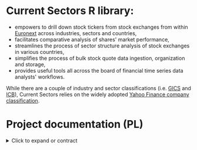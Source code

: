 # Current Sectors R library:
- empowers to drill down stock tickers from stock exchanges from within [Euronext](https://www.euronext.com/en) across industries, sectors and countries,
- facilitates comparative analysis of shares' market performance,
- streamlines the process of sector structure analysis of stock exchanges in various countries,
- simplifies the process of bulk stock quote data ingestion, organization and storage,
- provides useful tools all across the board of financial time series data analysts' workflows.

While there are a couple of industry and sector classifications (i.e. [GICS](https://www.msci.com/our-solutions/indexes/gics) and [ICB](https://www.lseg.com/en/ftse-russell/industry-classification-benchmark-icb)), Current Sectors relies on the widely adopted [Yahoo Finance company classification](https://finance.yahoo.com/sectors).
# Project documentation (PL)
<details>
  <summary> Click to expand or contract </summary>

# Dokumentacja oprogramowania

Dokumentacja biblioteki R Current Sectors przygotowana pod kątem zajęć z Inżynierii oprogramowania na NMSU ADBD na WZ UG.

## 1. Charakterystyka oprogramowania
### Nazwa skrócona:  
(nie dotyczy)
### Nazwa pełna: 
CurrentSectors
### Krótki opis ze wskazaniem celów: 
biblioteka języka R wspomagająca analizę notowań spółek giełdowych w przekrojach sektorowych i geograficznych.
### Dane dołączone (wbudowane)

#### Źródło danych
Dane dotyczące danych finansowych oraz klasyfikacji sektorowej i branżowej spółek pochodzą z portalu Yahoo Finance. Uzyskano je w dokumentowanym skrótowo (w prezentacji prototypu) procesie web-scrapingu w trakcie trwania projektu. Wykorzystywano zarówno model oparty o specjalistyczne API, jak też zapis i parsowanie stron internetowych.

Źródłem użytych nazw spółek są alternatywnie: 
- ponadnarodowa giełda Euronext (dla akcji europejskich z wyłączeniem niektórych niemieckich), 
- Dom Maklerski Alior Banku (dla akcji amerykańskich i większości niemieckich) 
- portal Yahoo Finance (dla około 20 pozaniemieckich walorów europejskich).

Źródłem klasyfikacji geograficznej spółek są znaki początkowe globalnie unikatowego dla każdej serii akcji spółki kodu ISIN (International Securities Identification Number) nadawanego przy uruchamianiu pierwszej oferty publicznej (ang. IPO - Initial Public Offer). Pierwsze dwa z dwunastu znaków tego kodu alfanumerycznego określają zapisaną skrótowo (wg standardu ISO 3106)
nazwę państwa. Źródłem danych o numerach ISIN wszystkich walorów w zbiorach danych są alternatywnie Euronext oraz DM Alior Banku. W zakresie geograficznym znajdują się firmy z USA, Niemiec, Francji, Hiszpanii, Włoch, Portugalii, Holandii oraz Belgii.

#### Klasyfikacja sektorowo-branżowa

Wszystkie występujące w zbiorach danych spółki sklasyfikowane są według zagnieżdżonego modelu `sector-industry` użytego przez Yahoo Finance. Poczynając od wersji 0.3.0 biblioteki przestajemy tę kategoryzację tłumaczyć na język polski jako "sektorowo-przemysłową" i przechodzimy do określenia "sektorowo-branżowa". Nie posiadamy **definicji** elementów tego modelu ponad to, że sektory (`sectors`) są nadrzędne do branż (`industries`). Model jest hierarchiczny, jak szeroko używana w statystyce publicznej klasyfikacja działalności gospodarczych **NACE**, ale poza tym jest kompletnie odmienny:
- nie jest usankcjonowany prawnie,
- nie udostępnia dokumentacji metodycznej,
- nie klasyfikuje rozłącznie typów wykonywanej pracy.

Model Yahoo Finance jest uproszczeniem systemów **GICS** (Global Industry Classification Standard) oraz **ICB** (Industry Classification Benchmark). Ma charakter produktowy. Występuje w nim 140 szczegółowych branż połączonych w 11 sektorów:
- Basic Materials (materiały podstawowe) - zarówno wydobycie różnych surowców, jak też produkcja materiałów budowlanych i półproduktów chemicznych; węgiel koksujący jest właśnie w tym sektorze; łącznie 13 branż,
- Communication Services (usługi komunikacyjne) - firmy związane z mediami tradycyjnymi, cyfrowymi, jak też telekomunikacyjne; łącznie 7 branż,
- Consumer Cyclical (cykliczne konsumenckie) - dostawcy prod. i usług, dla których popyt wysoce uzależniony jest od występujących cyklicznie nadwyżek dochodów konsumenckich: dóbr luksusowych, ubrań, sklepów internetowych, nieruchomości mieszkalnych, aut; łącznie 23 branże,
- Consumer Defensive (konsumenckie pierwszej potrzeby) - producenci i dystrybutorzy żywności, używek, jak też dostawcy usług edukacyjnych; łącznie 12 branż,
- Energy (surowce energetyczne) - firmy wydobywające, przetwarzającę oraz dystrybuujące ropę, gaz i węgiel; łącznie 7 branż,
- Financial Services (usługi finansowe) - spółki działające na rynku kapitałowym, ubezpieczeniowym i usług finansowych; łącznie 14 branż,
- Healthcare (ochrona zdrowia) - spółki dostarczające produkty i usługi medyczne lub farmaceutyczne; łącznie 11 branż,
- Industrials (przemysł ciężki) - firmy produkujące maszyny, urządzenia, infrastrukturę oraz świadczące związane z tym usługi; łącznie 25 branż,
- Real Estate (nieruchomości) - deweloperzy nieruchomości niemieszkalnych,  specjalistycznych, dostawcy usług towarzyszących oraz specjalistyczne fundusze powiernicze; łącznie 10 branż,
- Technology (technologie) - producenci i dystrybutorzy sprzętu elektronicznego, dostawcy oprogramowania i usług informatycznych, jak też spółki związane z energetyką solarną; łącznie 12 branż;
- Utilities (usługi komunalne) - producenci i dostawcy usług wodociągowych, gazowych i energetycznych; łącznie 6 branż.
 



## 2. Prawa autorskie
### Członkowie zespołu:
**Ryszard Karol Lisiecki** – pomysłodawca, projektant, programista, tester - prawa autorskie do koncepcji oraz bazy kodu biblioteki włącznie z wykonanymi projektami testów, do wykonanych prezentacji, demonstracji i specyfikacji wymagań;

**Michał Bartkiewicz** – tester wdrożeniowy - prawa autorskie do części testów zaprojektowanych i wykonanych samodzielnie.

### Warunki licencyjne: 

**licencja MIT** - umożliwiająca użytkowanie, dystrybucję, modyfikację oraz czerpanie korzyści z kodu bez ograniczeń z wykluczeniami zdefiniowanymi w przepisach i/lub precedensach nadrzędnych;

**zastrzeżenie Fair Use** - dotyczące wykorzystania żródeł klasyfikacji spółek oraz danych giełdowych jedynie do celów edukacyjnych oraz ograniczające ich wykorzystanie w materiałach wtórnych bazujących na opisywanym oprogramowaniu.

## 3. Specyfikacja wymagań
Wykorzystane w nazewnictwie identyfikatorów wymagań skrótowce opierają się na angielskim brzmieniu słów:
- dotyczących kryteriów jakości oprogramowania (**system performance**; **security**: confidentiality, integrity; **functionality**: interoperability; **reliability**: availability, fault tolerance; **usability**: accessibility, learnability, ease of use; **portability**: adaptability, installability; **maintainability**: testability)
- określeń funkcjonalności (core data; database; sector structures; sector time series; sector technical analysis). 

### Wymagania funkcjonalne

Opis wymagań jest adekwatny dla użytkowników, którzy zainstalowali oraz załadowali bibliotekę CurrentSectors do własnego środowiska R, po czym wywołują w konsoli odpowiednie polecenia i funkcje opisane w plikach pomocy.

#### **Grupa nr 1 (core data):** wyświetlanie i/lub zapis do zmiennej list zbiorczych

| Id | Nazwa | Opis | Priorytet | Typ |
| --- | --- | --- | :---: | :---: |
| F.CD.1 | Wyświetlenie/przyłączenie do środowiska R danych dołączonych | Wywołanie danych dołączonych wraz z biblioteką po nazwie podzbioru powoduje ich wyświetlenie oraz umożliwia jawne włączenie do środowiska lokalnego. | 1 | F |
| F.CD.1.2 | Zakres i jakość danych dołączonych | W zbiorach danych nie brakuje więcej niż 10 najważniejszych spółek notowanych na giełdzie i właściwych zakresowi geograficznemu (FR, US, IT, BE, PT, DE, ES, NL) W zbiorach danych wszystkie spółki są skategoryzowane klasyfikacją Yahoo Finance i nie ma spółek bez szeregów czasowych notowań. | 1 | F |
| F.CD.2 | Wyświetlanie plików pomocy | Zapytanie za pośrednictwem funkcji `help(object)` o zbiór danych lub funkcję biblioteki powoduje wyświetlenie treści odpowiedniego pliku pomocy. | 1 | F |
| F.CD.3 | Tworzenie tabel zawężonych list spółek - funkcja `listCompanies(country, sector, industry,...)` | Funkcja z obligatoryjnymi parametrami tekstowymi nazwy kraju (`country`) i nazwy sektora (`sector`) lub nazwy branży (`industry`)  zwraca w formacie tabeli (struktury `data.frame`) listę spółek w tak określonym przekroju wraz ze szczegółami: **nazwami, symbolami, ich sektorami, branżami, krajami rejestracji** oraz **walutami kwotowania**. | 1 | F |
| F.CD.3.1 | Tworzenie tabel bardziej zawężonych list spółek - funkcja `listCompanies(country, sector, industry, market_cap_thresh)` | Ta sama funkcyja, co w **F.CD.3** z dodatkowym, opcjonalnym parametrem liczbowym progowego **poziomu kapitalizacji rynkowej** (`market_cap_thresh`) ten sam rezultat zawęża do spółek przekraczających określony poziom kapitalizacji rynkowej w Euro.  | 1 | F |
| F.CD.4 | Drukowanie zagnieżdżonej listy sektorów i branż wraz z przykładami spółek - funkcja `printSectorStructure()` | Funkcja nieprzyjmująca parametrów zwraca wydruk zagnieżdżonej listy sektorów i branż dostępnych w bazie wraz z przykładami firm i ich tickerów dla każdego z jej elementów. Lista wypisywana jest przez kilka sekund symulując wydruk. | 1 | F |

#### **Grupa nr 2 (database):** zapis i aktualizacja szeregów czasowych

| Id | Nazwa | Opis | Priorytet | Typ |
| --- | --- | --- | :---: | :---: |
| F.DB.1 | Zapis danych dołączonych biblioteki na dysku użytkownika - funkcja `saveData(path)` | Funkcja z obligatoryjnym parametrem ścieżki dyskowej w formacie tekstowym  zapisuje w tej lokalizacji dane dołączone biblioteki w plikach `.Rda`. Umożliwia to ich późniejszą aktualizację. | 1 | F |
| F.DB.2 | Aktualizowanie baz szeregów czasowych użytkownika - funkcja `updateData(path)` | Funkcja z obligatoryjnym parametrem ścieżki dyskowej (jak w F.DB.1) aktualizuje szeregi czasowe notowań uprzednio zapisanych przez użytkownika funkcją `saveData(path)`.  | 1 | F |


#### **Grupa nr 3 (sector structure):** analiza struktury sektorowej walorów w danym państwie

| Id | Nazwa | Opis | Priorytet | Typ |
| --- | --- | --- | :---: | :---: |
| F.SS.1 | Tworzenie tabeli struktury sektorowej - funkcja `sStructure(country, path)` | Funkcja z obligatoryjnym parametrem nazwy państwa (`country`) oraz opcjonalnym parametrem `path` zwraca w formacie tabeli aktualny zbiór wartości łącznych kapitalizacji (`Market cap total`) w Euro oraz udziałów w kapitalizacji łącznej w państwie (`Total market cap share`) wszystkich spółek skategoryzowanych w tych sektorach i branżach. Funkcja przelicza odpowiednie wartości do Euro, jeżeli to konieczne. Domyślnie funkcja wykorzystuje dane dołączone a przy ustaleniu wartości parametru `path` ich  wersje zapisane na dysku użytkownika (F.DB.1) | 1 | F |
| F.SS.2 | Tworzenie wykresu struktury sektorowej - funkcja `sStructureChart(country, path)` | Funkcja z opcjonalnymi parametrami nazwy państwa (`country`) oraz `path` zwraca wykres powierzchniowy udziałów poszczególnych sektorów w kapitalizacji łącznej spółek. Funkcja wykorzystuje przeliczenie odpowiednich wartości do Euro, gdy to konieczne. Domyślnie struktura prezentowana jest dla całego zbioru spółek a uzupełnienie parametru nazwy państwa zawęża rezultat geograficznie. Wykres zawiera informatywny tytuł. Domyślnie funkcja wykorzystuje dane dołączone a przy ustaleniu wartości parametru `path` ich wersje zapisane na dysku użytkownika (F.DB.1) | 1 | F |


#### **Grupa nr 4 (sector time series):** analiza szeregów czasowych sektorów

| Id | Nazwa | Opis | Priorytet | Typ |
| --- | --- | --- | :---: | :---: |
| F.STS.1 | Tworzenie tabeli kapitalizacji spółek w sektorach w państwie w czasie - funkcja `sIndices(country, path)` | Funkcja z opcjonalnymi parametrami nazwy państwa (`country`) oraz `path` zwraca w formie obiektu xts wartości łączne kapitalizacji spółek we wszystkich sektorach (kolumny), dla poszczególnych miesięcy. W przypadku braków notowań uzupełnia je w tył, potem wprzód. Wartości przeliczone są do miliardów Euro na podstawie wartości końcowej kapitalizacji, notowań poszczególnych spółek w zbiorze danych oraz notowań FX. Domyślnie prezentowane są wyliczenia dla całego zbioru spółek a uzupełnienie parametru wybranego państwa zawęża reultat geograficznie. Domyślnie funkcja wykorzystuje dane dołączone a przy ustaleniu wartości parametru `path` ich  wersje zapisane na dysku użytkowanika (F.DB.1) | 1 | F |
| F.STS.2 | Tworzenie wykresu wartości kapitalizacji spółek w sektorach w państwie w czasie - funkcja `sIndicesChart(country, path)` | Funkcja z opcjonalnymi parametrami nazwy państwa (`country`) oraz `path` zwraca w formie wykresu zbiorczego szeregów czasowych (po jeden szereg na sektor) wartości kapitalizacji łącznej w miliardach Euro wszystkich spółek dla każdego z sektorów w poszczególnych miesiącach. W przypadku braków notowań uzupełnia je w tył, potem wprzód. Wartości przeliczone są do miliardów Euro na podstawie wartości końcowej kapitalizacji, notowań poszczególnych spółek w zbiorze danych oraz notowań FX. Domyślnie prezentowane są wyliczenia dla całego zbioru spółek a uzupełnienie parametru wybranego państwa zawęża reultat geograficznie. Wykres zawiera informatywny tytuł oraz legendę. Domyślnie funkcja wykorzystuje dane dołączone a w przypadku ustaleniu wartości parametru `path` ich wersje zapisane na dysku użytkownika (F.DB.1) | 1 | F |
| F.STS.3 | Tworzenie wykresu porównawczego relatywnych wyników ekonomicznych sektorów w czasie - funkcja `sIndicesTRCompChart(country1, country2, sector1, sector2, path)` | Funkcja z obligatoryjnymi argumentami nazw dwóch państw (`country1`, `country2`), nazw dwóch sektorów (`sector1`, `sector2`) oraz opcjonalnym parametrem `path` zwraca w formie wykresu dwóch szeregów czasowych wartości indeksów jednopodstawowych kapitalizacji łącznej spółek w tych państwach oraz sektorach w poszczególnych miesiącach, dla których dostępne są notowania w bazie. Wartość w pierwszym okresie = 100. Bazą wycen są notowania w walutach macierzystych. Umożliwia również porównania w tym samym państwie lub tym samym sektorze. Wykres zawiera informatywny tytuł oraz legendę. Domyślnie funkcja wykorzystuje dane dołączone a w przypadku ustalenia wartości parametru `path` ich aktualizowane wersje zapisane na dysku użytkowanika (F.DB.1) | 1 | F |

#### **Grupa nr 5 (sector technical analysis):** - raport analizy technicznej grupy spółek sektora w państwie

| Id | Nazwa | Opis | Priorytet | Typ |
| --- | --- | --- | :---: | :---: |
| F.STA.1 | Tworzenie tabeli raportu analizy technicznej przekroju sektorowo-geograficznego spółek - funkcja `TAReport(country, sector, path)` | Funkcja z obligatoryjnymi parametrami nazwy państwa (`country`) oraz nazwy sektora (`sector`) i opcjonalnym parametrem `path` zwraca w formie tabeli (struktury `data.frame`) raport analizy technicznej wszystkich spółek wybranego przekroju sektorowo-geograficznego. Wiersze tabeli odpowiadają kolejnym spółkom. Kolumny tabeli, to `Name` - nazwa spółki, `Ticker` - użyty symbol giełdowy, `Industry` - branża spółki, `MA` - kategoria trendu notowań (`bullish` lub `bearish`) ustalona na podstawie relacji aktualnej ceny do wartości 11-okresowej średniej ruchomej, `RSI` - kategoria oscylatora Relative Strength Index (`overbought`, `no signal` lub `oversold`) ustalona na podstawie 14-okresowej wartości wskaźnika RSI w jednym z przedziałów (<70-100>, [30-70], <0, 30>). Domyślnie funkcja wykorzystuje dane dołączone a w przypadku ustaleniu wartości parametru `path` ich wersje zapisane na dysku użytkownika (F.DB.1) | 1 | F |

### Wymagania pozfunkcjonalne

Klasyfikacji wymagań pozafunkcjonalnych dotyczących jakości dokonano inspirując się standardem **ISO/IEC 25010:2011**. Uwzględniono tylko subiektywnie najważniejsze kryteria.

| Id | Nazwa | Opis | Priorytet | Typ |
| --- | --- | --- | :---: | --- |
| NF.Q.SP.1 | Wydajność biblioteki | Operacje dotyczące przetwarzania matematycznego danych *offline* na komputerze bądź serwerze użytkownika funkcje biblioteki wykonują możliwie najszybciej, z wykorzystaniem przetwarzania równoległego. | 1 | pozafunkcjonalne |
| NF.Q.SP.2 | Wydajność web-scrapingu | Operacje dotyczące zaciągania danych z API oraz stron znajdujących się w kontekście systemu funkcje biblioteki wykonują w dbałości o nieprzekracznie limitów API Yahoo Finance. | 1 | pozafunkcjonalne |
| NF.Q.S.C.1 | Bezpieczeństwo - poufność | Biblioteka w żaden sposób nie monitoruje, nie archiwizuje ani nie przesyła informacji o działalności użytkownika ponad to, co jest konieczne do spowalniania web-scrapingu. | 1 | pozafunkcjonalne |
| NF.Q.F.I.1 | Interoperacyjność | Biblioteka może współpracować z innymi bibliotekami środowiska R nawet w przypadków konfliktu nazw funkcji. Funkcje biblioteki dodawane są do ścieżki wyszukań po załadowaniu biblioteki. | 1 | pozafunkcjonalne |
| NF.Q.R.FT.1 | Odporność na błędy użytkowników | Działanie funkcji biblioteki jest uodpornione na większość najczęściej popełnianych błędów podczas wprowadzania danych przez użytkownik. | 1 | pozafunkcjonalne |
| NF.Q.U.A.1 | Przystępność | Biblioteka prezentuje pliki pomocy w języku angielskim - w tym dla użytkowników niedowidzących, korzystających z czytników ekranu. | 1 | pozafunkcjonalne |
| NF.Q.U.L.1 | Łatwość przyswojenia | Biblioteka zawiera niewielką liczbę funkcji, na wysokim poziomie abstrakcji oraz co najwyżej kilku parametrach. | 1 | pozafunkcjonalne |
| NF.Q.U.EoU.1 | Łatwość użytkowania | Funkcje biblioteki mają intuicyjne nazwy oraz dostępne pliki pomocy zawierające przykłady użycia | 1 | pozafunkcjonalne |
| NF.Q.P.A.1 | Przystosowawczość | Działanie biblioteki nie jest upośledzane poprzez zmiany sprzętu bądź systemu operacyjnego tak długo, jak wspierają one działanie środowiska R w odpowiedniej wersji. | 1 | pozafunkcjonalne |
| NF.Q.P.I.1 | Efektywność instalacji | Biblioteka może zostać zarówno zainstalowana, jak też odinstalowana poprzez uruchomienie jednej linijki kodu. | 1 | pozafunkcjonalne |
| NF.Q.M.T.1 | Testowalność | Funkcje bibilioteki posiadają niezawierające sprzeczności kryteria akceptowalności zwracanych rezultatów. | 1 | pozafunkcjonalne |


## 3. Architektura oprogramowania

### Stos uruchomieniowy: 
| Nazwa | Typ |  Opis | Uwagi |
| --- | --- | --- |  --- |
| działające łącze internetowe | infrastruktura | działające połączenie SSH oraz protokół HTTP |  istotne tylko przy pierwszej instalacji oraz aktualizacjach danych |
| Windows / Linux / MacOS  | system operacyjny | alternatywy umożliwiające działanie języka R | Windows 10 + / Linux kernel 2.4.6+ / MacOS Catalina +, bardzo prawdopodobne działanie również na starszych wersjach systemów, sytemach Windows Server oraz OpenBSD |
| interpreter R  | interpreter | środowisko języka R |  w wersji 4.2.x lub wyższej |
| rtools | toolchain / pakiet kompilatorów i narzędzi | pakiety do budowania bibliotek R wprost za źródła | w wersji adekwatnej do posiadanej wersji R (np. 4.2 dla R 4.2.x) |
| devtools / remotes | pakiet / biblioteka R | pakiety do kompilacji bibliotek spoza CRAN |  alternatywne pakiety służące instalacji biblioteki, devtools: 2.4.5 wzwyż, remotes: 2.4.2 wzwyż |
| ?(ggplot2) | pakiety/biblioteki R | pakiet służący tworzeniu wykresów zgodnie z regułami Grammar of Graphics | w wersji (x.y.z) | 
| quantmod | pakiet / biblioteka R | pakiet zawierający klasy i funkcje służące modelowaniu finansowemu oraz komunikacji z Yahoo Finance API |  w wersji 0.4.24 lub wyższej, **nie wymaga samodzielnej instalacji przez użytkownika** - jest instalowany automatycznie przez bibliotekę CurrentSectors | 
| xts | pakiet / biblioteka R | pakiet zawierający klasy i funkcje do przetwarzania szeregów czasowych |  w wersji 0.13.1 lub wyższej, **nie wymaga samodzielnej instalacji przez użytkownika** - jest instalowany automatycznie przez bibliotekę CurrentSectors |
| zależności implicite | pakiety/biblioteki R | pakiety będące zagnieżdżonymi zależnościami xts i quantmod i innych bibliotek  | szereg **automatycznie** instalowanych pakietów w odpowiednich wersjach, m.in. zoo | 



### Stos technologiczny: 

| Nazwa | Typ |  Opis | Uwagi |
| --- | --- | --- |  --- |
| działające łącze internetowe | infrastruktura | działające połączenie SSH oraz protokół HTTP |  istotne w całym cyklu rozwoju oprogramowania |
| Windows / Linux / MacOS | system operacyjny | alternatywy umożliwiające działanie języka R | Windows 10 + / Linux kernel 2.4.6+ / MacOS Catalina +, bardzo prawdopodobne działanie również na starszych wersjach systemów, sytemach Windows Server oraz OpenBSD |
| interpreter R w wersji 4.2.x lub wyższej | interpreter | środowisko języka R |  w wersji 4.2.x lub wyższej |
| środowisko R Studio | zintegrowane środowisko wytwórcze | środowisko wspierające procesy kodowania, testowania, budowania oraz wersjonowania biblioteki | w wersji 2023.03.0 lub wyższej |
| klient Git | oprogramowanie | program obsługujący system kotroli wersji oraz operacje na lokalnym i zdalnym repozytorium | możliwy do wykorzystania jest klient git wbudowany w RStudio bądź dedykowana aplikacja, sugeruje się klient Github Desktop |
| rtools | toolchain / pakiet kompilatorów i narzędzi | pakiety do budowania bibliotek R wprost za źródła | w wersji adekwatnej do posiadanej wersji R (np. 4.2 dla R 4.2.x) |
| devtools | pakiet / biblioteka R | pakiet służący zarządzaniu kompilacją, instalacją oraz automatyzacji czynności przy budowaniu biblioteki | wersja 2.4.5 lub wyższa  |
| ?(ggplot2) | pakiety/biblioteki R | pakiet służący tworzeniu wykresów zgodnie z regułami Grammar of Graphics | w wersji (x.y.z) | 
| knitr | pakiety/biblioteki R | pakiet służący generowaniu plików html z notatników R Markdown | w wersji 1.4.5 lub wyższej | 
| quantmod | pakiet / biblioteka R | pakiet zawierający klasy i funkcje służące modelowaniu finansowemu oraz komunikacji z Yahoo Finance API |   w wersji 0.4.24 lub wyższej |
| roxygen2 | pakiet / biblioteka R | pakiet służący automatycznemu generowaniu plików pomocy z kodu wzbogaconego odpowiednimi dekoratorami |  wersja 7.2.3 lub wyższa |
| rvest | pakiet / biblioteka R | pakiet służący do web-scrapingu i parsowania ściągniętych stron internetowych |  wersja 1.0.3 lub wyższa |
| xts | pakiet / biblioteka R | pakiet zawierający klasy i funkcje do przetwarzania szeregów czasowych | w wersji 0.13.1 lub wyższej |
| zależności implicite | pakiety/biblioteki R | pakiety będące zagnieżdżonymi zależnościami | szereg **automatycznie** instalowanych pakietów, m.in. zoo | 


## 4. Testy

Tester jest odpowiedzialny za poprawną konfigurację swojego środowiska testowego (uruchomieniowego) tak, aby biblioteka kompilowała się w nim oraz by był możliwy eksport plików `Rmd` do `html` za pośrednictwem `knittera`. Testy nieudane z powodu uchybień testera w konfiguracji własnego środowiska **nie mogą być wgrywane do repozytorium** ani dokumentowane w tabeli.

Każdy test musi być wykonywany w środowisku uruchomieniowym spełniającym odpowiednie kryteria, wprost z IDE RStudio, 
w nowo zapoczątkowanym projekcie - tak jakby tester próbował używać bibliotekę do celów analitycznych.
Każdy test musi być wykonywany w notatniku R Markdown a scenariusz musi zostać poprzedzony:
1. Restartem środowiska R [ctrl + Shift + F10].
2. Wywołaniem funkcji wbudowanej `sessionInfo()`.
3. Załadowaniem pakietu `devtools` (w wersji 2.4.5. wzwyż).
4. Instalacją najnowszej wersji biblioteki CurrentSectors z repozytorium zdalnego (`install_github("RKLisiecki/CurrentSectors", force = TRUE)`).
5. Załadowaniem biblioteki (`library(CurrentSectors)`).
6. Ponownym wywołaniem `sessionInfo()`.

Dalej tester wykonuje scenariusz testowy, po wykonaniu którego powinien:
1. Odłączyć bibliotekę (`detach(package:CurrentSectors)`).
2. Odinstalować bibliotekę (`remove.packages("CurrentSectors")`) - **to powinno być ostatnie polecenie w pliku testu**.
3. Wyeksportować notatnik `Rmd` do pliku `html` (poleceniem `knit`; plik ulegnie zapisaniu, cały kod wykonana się ponownie a wyjścia komend zostaną zapisane).
4. Przenieść **kopie** plików `Rmd` oraz `html` do dowolnego odrębnego katalogu na swoim dysku.
5. Zmienić nazwy plików według schematu:
**[Identyfikator].[WersjaBiblioteki].[RRRR-MM-DD].[RozszerzeniePliku]**
(zachowując poprzednie rozszerzenia plików oraz zgodność Identyfikatorów z tymi w tabeli testów u dołu tego dokumentu).
6. Umieścić plik `Rmd` w katalogu `tests` tego repozytorium, w gałęzi `master` a plik `html` zachować na potrzeby własnych analiz.
7. Uzupełnić wpis wykonywanego scenariusza w tabeli testów (testy z tym samym Id w jednym rzędzie, chronologicznie, podpis inicjałami).

| Identyfikator | Nazwa | Scenariusz | Wynik | Wersja biblioteki | Data | Uwagi | Tester |
| --- | --- | --- | --- | --- | --- | --- | --- |
| TF.CD.1 | Test działania danych wbudowanych | Zbiory testowe zostają wywołane po nazwach, po czym zostają przypisane do zmiennych w środowisku lokalnym. Tester sprawdza, czy wywołanie zmiennych w środowisku powoduje ich wyświetlenie. Potem dokonuje inspekcji rozmiarów danych, aby potwierdzić, czy jest zgodna z opisem w pliku pomocy.  | Pozytywny | 0.3.0 | 2023-12-27 | --- | MB |
| TF.CD.2 | Test działania plików pomocy | Pliki pomocy zostają wywołane dla samej biblioteki (`?CurrentSectors`), wszystkich funkcji oraz zbiorów danych z użyciem operatora `?` oraz funkcji `help()`. Tester sprawdza, czy pliki wyświetlają się w zakładce `Help` RStudio oraz czy ich treść nie jest sprzeczna z wymaganiami funkcjonalnymi. Dla funkcji weryfikuje działanie elementu `Run_examples`. | Pozytywny | 0.3.0 | 2023-27-12 | --- | MB |
| TF.CD.3 | Test tworzenia tabel list spółek | Za pomocą funkcji listCompanies(), tester wywołuję dane w formacie tabeli 'data.frame'. Należy sprawdzić czy dane są zgodne z opisem zawartym w wymaganiach funkcjonalnych. Osoba testująca wykonuje kilka scenariuszy. Test case 1: Poprawne zapytanie dla kraju i sektora. Wejście: country: `listCompanies("USA", "Technology")` Oczekiwane wyjście: Zwrócenie tabeli (struktury data.frame) z informacjami o spółkach technologicznych zarejestrowanych w USA. Test case 2: Poprawne zapytanie dla kraju i branży. Wejście: `listCompanies("Belgium", industry = "Building Materials")` Oczekiwane wyjście: Zwrócenie tabeli (struktury data.frame) z informacjami o spółkach z branży materiałów budowlanych zarejestrowanych w Belgii. Test case 3: Brak spółek dla określonych kryteriów. Wejście:   `listCompanies("Canada", "Healthcare")` Oczekiwane wyjście: Zwrócenie informacji "Nothing here.". Test case 4: Nieprawidłowe wejście (brak obowiązkowego parametru). Wejście: `listCompanies("USA")` Oczekiwane wyjście: Zwrócenie żądania o podanie jednego z niezbędnych parametrów. "Please provide sector OR industry parameter." Test case 5: Prawidłowe zapytanie z dodatkowym parametrem liczbowym. Wejście: `listCompanies("Spain", "Technology", market_cap_thresh = 1000000000)` Oczekiwane wyjście: Zwrócenie tabeli (struktury data.frame) z informacjami o spółkach technologicznych zarejestrowanych w Hiszpanii, przekraczających miliard Euro kapitalizacji rynkowej. Test case 6: Brak spółek dla określonych kryteriów liczbowych. Wejście: `listCompanies("USA",  industry = "Aerospace & Defense", market_cap_thresh = 100000000000000)` Oczekiwane wyjście: Zwrócenie informacji "Nothing here.". | Pozytywny | 0.3.0 | 2023-12-27 | --- | MB |
| TF.CD.4 | Test drukowania zagnieżdżonej listy sektorów i branż z przykładami spółek | Testujący wywołuję funkcję `printSectorStructure()`, a następnie ocenia czy zawartosc wydruku jest zgodna z informacjami zawartymi w wymaganich funkcjonalnych. | Pozytywny | 0.3.0 | 2023-12-27 | --- | MB |
| TF.DB.1 | Test zapisu danych dołączonych na dysk | Po wywołaniu funkcji `saveData(path)`, tester sprawdza czy we wskazanym miejscu na dysku powstają pliki z rozszerzeniem `.rda`. Testujący sprawdza czy zapisane dane są zgodne pod względem ilościowym i jakościowym z wymaganiami funkcjonalnymi biblioteki. | Pozytywny | 0.4.0 | 2023-12-30 | --- | MB | 
| TF.DB.2 | Test aktualizacji bazy plików na dysku użytkownika | Tester sprawdza adekwatność plików pomocy. Zapisuje dane w katalogu bieżącym z użyciem f-cji `saveData()`. Skraca zapisane pliki danych do 200 spółek oraz o 5 ostatnich obserwacji. Zapisuje pliki (aby update trwał krócej). Sprawdza stan danych, zapisuje pierwsze wartości kapitalizacji. Wywołuje f-cję z niepoprawnymi parametrami ścieżki dyskowej (NA, NULL, "C#V#TR!"). Oczekiwany prompt "User data update unsuccesful.". Następnie wywołuje funkcję ze ścieżką katalogu bieżącego, w którym znajdują się zapisane pliki. Oczekiwany rezultat: prompty informacyjne oraz efekt aktualizacji w zapisanych plikach. Rezultaty zostają zweryfikowane poprzez inspekcję zapisanych plików. Następnie wywołuje funkcję (poprawnie), ale dla plików nie wymagających aktualizacji. Oczekiwany rezultat - brak aktualizacji oraz informatywny prompt: "Data can't be updated yet". | Pozytywny | 0.6.0 | 2023-12-31 | Update 200 spółek - około 30-60 sekund; całego zbioru - poniżej 10 minut | RKL |
| TF.SS.1 | Test tworzenia tabel struktury sektorowej | ... | ... | ... | --- | --- | --- |
| F.SS.2 | Test tworzenia wykresów struktury sektorowej | ... | ... | ... | --- | --- | --- |
| TF.STS.1 | Test tworzenia tabel wartości kapitalizacji w sektorach w czasie | Tester sprawdza, czy wywołanie funkcji bez parametrów nie wywołuje błędu. Tester sprawdza, czy wywołanie funkcji z poprawnym parametrem państwa oraz pustym parametrem ścieżki zwraca rezultat. Tester zapisuje zbiory danych na dysku i sprawdza, czy wywołanie wraz z parametrem ścieżki zwraca ten sam rezultat, co bez. Tester wywołuje funkcję dla ośmiu państw, następnie sumuje pierwsze kolumny (Basic Materials). Następnie sprawdza, czy rezultat jest w przybliżeniu równy pierwszej kolumnie wywołania bez parametrów. | Pozytywny | 0.5.0 | 2023-12-31 | --- | RKL |
| TF.STS.2 | Test tworzenia wykresów wartości kapitalizacji w sektorach w czasie | Tester sprawdza adekwatność plików pomocy. Wywołuje funkcję z różnymi zestawami niepoprawnych parametrów. Sprawdza, czy jest prezentowana oczekiwana informacja. Następnie wywołuje funkcję z poprawnymi parametrami, dla danych wbudowanych. Dokonuje inspekcji czytelności wykresów i poprawności wyświetlanych informacji. Następnie zapisuje zbiory danych w katalogu bieżącym i weryfikuje dalszą poprawność działania wywołań.  | Pozytywny | 0.8.0 | 2024-01-01 | --- | RKL |
| TF.STS.3 | Test tworzenia wykresów porównawczych relatywnych wyników ekonomicznych | Tester sprawdza adekwatność plików pomocy. Wywołuje funkcję z różnymi zestawami niepoprawnych parametrów. Sprawdza, czy jest prezentowana oczekiwana informacja. Następnie wywołuje funkcję z poprawnymi parametrami, dla danych wbudowanych. Dokonuje inspekcji czytelności wykresów i poprawności wyświetlanych informacji. Następnie zapisuje zbiory danych w katalogu bieżącym i weryfikuje dalszą poprawność działania wywołań. | Pozytywny | 0.8.0 | 2024-01-01 | Wywołanie dla tego samego państwa i sektora jest obsługiwane - wtedy krzywe pokrywają się. | RKL |
| TF.STA.1 | Test tworzenia tabel raportów analizy technicznej przekrojów sektorowo-geograficznych | ... | ... | ... | --- | --- | --- |
</details>
